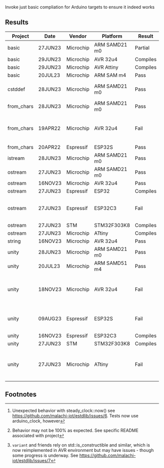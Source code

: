 Invoke just basic compliation for Arduino targets to ensure it indeed works

## Results

| Project     |   Date  | Vendor    | Platform      | Result   | Notes |
| ----------- | ------- | --------- | ------------- | -------- | -----
| basic       | 27JUN23 | Microchip | ARM SAMD21 m0 | Partial  | Nearly passes[^2]
| basic       | 29JUN23 | Microchip | AVR 32u4      | Compiles |
| basic       | 29JUN23 | Microchip | AVR Attiny    | Compiles |
| basic       | 20JUL23 | Microchip | ARM SAM m4    | Pass     |
| cstddef     | 28JUN23 | Microchip | ARM SAMD21 m0 | Pass   | Use 'unity' project instead
| from_chars  | 28JUN23 | Microchip | ARM SAMD21 m0 | Pass   |
| from_chars  | 19APR22 | Microchip | AVR 32u4      | Fail   | Compilation error `incomplete type `char_traits'`
| from_chars  | 20APR22 | Espressif | ESP32S        | Pass   |
| istream     | 28JUN23 | Microchip | ARM SAMD21 m0 | Pass   | [^3]
| ostream     | 27JUN23 | Microchip | ARM SAMD21 m0 | Pass     |
| ostream     | 16NOV23 | Microchip | AVR 32u4      | Pass     |
| ostream     | 27JUN23 | Espressif | ESP32         | Compiles |
| ostream     | 27JUN23 | Espressif | ESP32C3       | Fail     | pio can't find compiler package
| ostream     | 27JUN23 | STM       | STM32F303K8   | Compiles |
| ostream     | 27JUN23 | Microchip | ATtiny        | Compiles |
| string      | 16NOV23 | Microchip | AVR 32u4      | Pass     |
| unity       | 28JUN23 | Microchip | ARM SAMD21 m0 | Pass     |
| unity       | 20JUL23 | Microchip | ARM SAMD51 m4 | Pass     | regular and CAN both
| unity       | 18NOV23 | Microchip | AVR 32u4      | Fail     | Compiles, but run test crashes almost immediately
| unity       | 09AUG23 | Espressif | ESP32S        | Fail     | FreeRTOS related compile errors
| unity       | 16NOV23 | Espressif | ESP32C3       | Compiles |
| unity       | 27JUN23 | STM       | STM32F303K8   | Compiles |
| unity       | 27JUN23 | Microchip | ATtiny        | Fail     | Not enough space on chip + variant issues[^1]

## Footnotes

[^1]: `variant` and friends rely on std::is_constructible and similar, which is now reimplemented in AVR environment but may have issues - though some progress is underway.  See https://github.com/malachi-iot/estdlib/issues/7
[^2]:  Unexpected behavior with steady_clock::now() see https://github.com/malachi-iot/estdlib/issues/6.  Tests now use arduino_clock, however
[^3]:  Behavior may not be 100% as expected.  See specific README associated with project
